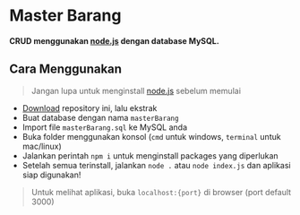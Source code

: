 # Master Barang
#### CRUD menggunakan [node.js](https://nodejs.org/en/) dengan database **MySQL**.

## Cara Menggunakan
> Jangan lupa untuk menginstall [node.js](https://nodejs.org/en/) sebelum memulai
- [Download](https://github.com/shidoitsuka/masterBarang/archive/master.zip) repository ini, lalu ekstrak
- Buat database dengan nama `masterBarang`
- Import file `masterBarang.sql` ke MySQL anda
- Buka folder menggunakan konsol (`cmd` untuk windows, `terminal` untuk mac/linux)
- Jalankan perintah `npm i` untuk menginstall packages yang diperlukan
- Setelah semua terinstall, jalankan `node .` atau `node index.js` dan aplikasi siap digunakan!
> Untuk melihat aplikasi, buka `localhost:{port}` di browser (port default 3000)
